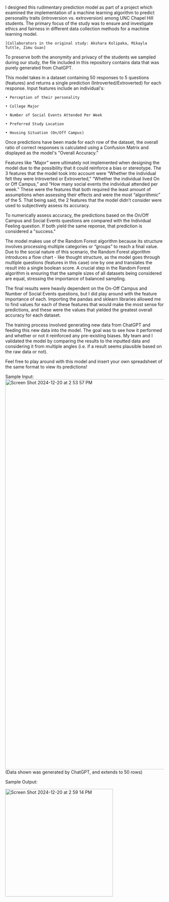 I designed this rudimentary prediction model as part of a project which examined the implementation of a machine learning algorithm to predict personality traits (introversion vs. extroversion) among UNC Chapel Hill students. The primary focus of the study was to ensure and investigate ethics and fairness in different data collection methods for a machine learning model. 

    [Collaborators in the original study: Akshara Kolipaka, Mikayla Tuttle, Zimu Guan]
  
To preserve both the anonymity and privacy of the students we sampled during our study, the file included in this repository contains data that was purely generated from ChatGPT.

This model takes in a dataset containing 50 responses to 5 questions (features) and returns a single prediction (Introverted/Extroverted) for each response.
Input features include an individual's:

    • Perception of their personality
  
    • College Major
  
    • Number of Social Events Attended Per Week
  
    • Preferred Study Location
  
    • Housing Situation (On/Off Campus)

Once predictions have been made for each row of the dataset, the overall ratio of correct responses is calculated using a Confusion Matrix and displayed as the model's "Overall Accuracy."

Features like “Major” were ultimately not implemented when designing the model due to the possibility that it could reinforce a bias or stereotype. The 3 features that the model took into account were “Whether the individual felt they were Introverted or Extroverted,” “Whether the individual lived On or Off Campus,” and “How many social events the individual attended per week.” These were the features that both required the least amount of assumptions when assessing their effects and were the most “algorithmic” of the 5. That being said, the 2 features that the model didn’t consider were used to subjectively assess its accuracy.

To numerically assess accuracy, the predictions based on the On/Off Campus and Social Events questions are compared with the Individual Feeling question. If both yield the same reponse, that prediction is considered a "success."
  
The model makes use of the Random Forest algorithm because its structure involves processing multiple categories or “groups” to reach a final value. Due to the social nature of this scenario, the Random Forest algorithm introduces a flow chart - like thought structure, as the model goes through multiple questions (features in this case) one by one and translates the result into a single boolean score. A crucial step in the Random Forest algorithm is ensuring that the sample sizes of all datasets being considered are equal, stressing the importance of balanced sampling.
  
The final results were heavily dependent on the On-Off Campus and Number of Social Events questions, but I did play around with the feature importance of each. Importing the pandas and sklearn libraries allowed me to find values for each of these features that would make the most sense for predictions, and these were the values that yielded the greatest overall accuracy for each dataset.
  
The training process involved generating new data from ChatGPT and feeding this new data into the model. The goal was to see how it performed and whether or not it reinforced any pre-existing biases. My team and I validated the model by comparing the results to the inputted data and considering it from multiple angles (i.e. if a result seems plausible based on the raw data or not).

Feel free to play around with this model and insert your own spreadsheet of the same format to view its predictions!

Sample Input:
<img width="1238" alt="Screen Shot 2024-12-20 at 2 53 57 PM" src="https://github.com/user-attachments/assets/e7cb4af1-fb6d-4d97-a566-817277bdb175" />
(Data shown was generated by ChatGPT, and extends to 50 rows)

Sample Output:

<img width="342" alt="Screen Shot 2024-12-20 at 2 59 14 PM" src="https://github.com/user-attachments/assets/aa8e1d81-0108-47a3-800a-7850159131f1" />

